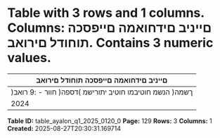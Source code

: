 # Table with 3 rows and 1 columns. Columns: םייניב םידחואמה םייפסכה תוחודל םירואב. Contains 3 numeric values.

| םייניב םידחואמה םייפסכה תוחודל םירואב |
|---|
| )ךשמה( הנשמ חוטיבמו חוטיב יתורישמ )דספה( חוור - :9 רואב |
| 2024 | ינויב 30 םויב ומייתסהש םישדוח השישל |

**Table ID:** table_ayalon_q1_2025_0120_0
**Page:** 129
**Rows:** 3
**Columns:** 1
**Created:** 2025-08-27T20:30:31.169714
